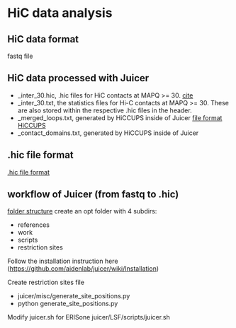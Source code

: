 # HiC data analysis

## HiC data format
fastq file

## HiC data processed with Juicer
- _inter_30.hic, .hic files for HiC contacts at MAPQ >= 30. [cite](https://arimagenomics.com/wp-content/files/Bioinformatics-User-Guide-Arima-HiC-and-Arima-High-Coverage-HiC.pdf)
- _inter_30.txt, the statistics files for Hi-C contacts at MAPQ >= 30. These are also stored within the respective .hic files in the header.
- _merged_loops.txt, generated by HiCCUPS inside of Juicer [file format](https://github.com/aidenlab/juicer/wiki/HiCCUPS#loop-list-content) [HiCCUPS](https://github.com/aidenlab/juicer/wiki/HiCCUPSDiff)
- _contact_domains.txt, generated by HiCCUPS inside of Juicer 

## .hic file format
[.hic file format](https://github.com/aidenlab/hic-format/blob/master/HiCFormatV9.md)

## workflow of Juicer (from fastq to .hic)
[folder structure](https://bcm.app.box.com/v/juicerawsmirror/folder/11284128669)
create an opt folder with 4 subdirs:
- references
- work
- scripts
- restriction sites

Follow the installation instruction here (https://github.com/aidenlab/juicer/wiki/Installation)

Create restriction sites file
- juicer/misc/generate_site_positions.py
- python generate_site_positions.py <enzyme> <genome ID>
  
Modify juicer.sh for ERISone
juicer/LSF/scripts/juicer.sh
